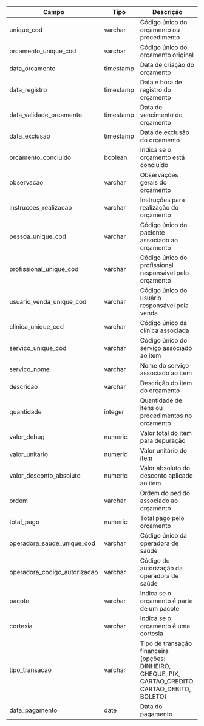 | Campo                        | Tipo        | Descrição                                                                           | Restrição       |
|------------------------------|-------------|-------------------------------------------------------------------------------------|-----------------|
| unique_cod                   | varchar     | Código único do orçamento ou procedimento                                           | Obrigatório     |
| orcamento_unique_cod         | varchar     | Código único do orçamento original                                                  | Obrigatório     |
| data_orcamento               | timestamp   | Data de criação do orçamento                                                        | Obrigatório     |
| data_registro                | timestamp   | Data e hora de registro do orçamento                                                | Obrigatório     |
| data_validade_orcamento      | timestamp   | Data de vencimento do orçamento                                                     | Obrigatório     |
| data_exclusao                | timestamp   | Data de exclusão do orçamento                                                       |                 |
| orcamento_concluido          | boolean     | Indica se o orçamento está concluído                                                |                 |
| observacao                   | varchar     | Observações gerais do orçamento                                                     |                 |
| instrucoes_realizacao        | varchar     | Instruções para realização do orçamento                                             |                 |
| pessoa_unique_cod            | varchar     | Código único do paciente associado ao orçamento                                     | Obrigatório     |
| profissional_unique_cod      | varchar     | Código único do profissional responsável pelo orçamento                             | Obrigatório     |
| usuario_venda_unique_cod     | varchar     | Código único do usuário responsável pela venda                                      | Obrigatório     |
| clinica_unique_cod           | varchar     | Código único da clínica associada                                                   |                 |
| servico_unique_cod           | varchar     | Código único do serviço associado ao item                                           |                 |
| servico_nome                 | varchar     | Nome do serviço associado ao item                                                   |                 |
| descricao                    | varchar     | Descrição do item do orçamento                                                      | Obrigatório     |
| quantidade                   | integer     | Quantidade de itens ou procedimentos no orçamento                                   |                 |
| valor_debug                  | numeric     | Valor total do item para depuração                                                  |                 |
| valor_unitario               | numeric     | Valor unitário do item                                                              |                 |
| valor_desconto_absoluto      | numeric     | Valor absoluto do desconto aplicado ao item                                         |                 |
| ordem                        | varchar     | Ordem do pedido associado ao orçamento                                              |                 |
| total_pago                   | numeric     | Total pago pelo orçamento                                                           |                 |
| operadora_saude_unique_cod   | varchar     | Código único da operadora de saúde                                                  |                 |
| operadora_codigo_autorizacao | varchar     | Código de autorização da operadora de saúde                                         |                 |
| pacote                       | varchar     | Indica se o orçamento é parte de um pacote                                          |                 |
| cortesia                     | varchar     | Indica se o orçamento é uma cortesia                                                |                 |
| tipo_transacao               | varchar     | Tipo de transação financeira (opções: DINHEIRO, CHEQUE, PIX, CARTAO_CREDITO, CARTAO_DEBITO, BOLETO) |                 |
| data_pagamento               | date        | Data do pagamento                                                                   |                 |
